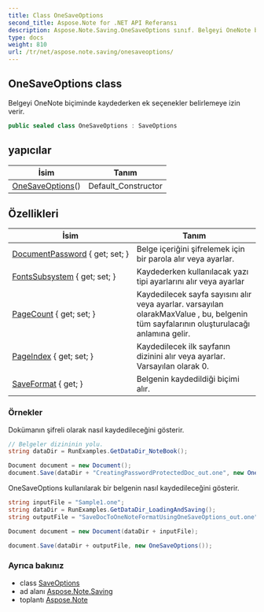 ```yaml
---
title: Class OneSaveOptions
second_title: Aspose.Note for .NET API Referansı
description: Aspose.Note.Saving.OneSaveOptions sınıf. Belgeyi OneNote biçiminde kaydederken ek seçenekler belirlemeye izin verir.
type: docs
weight: 810
url: /tr/net/aspose.note.saving/onesaveoptions/
---
```

## OneSaveOptions class

Belgeyi OneNote biçiminde kaydederken ek seçenekler belirlemeye izin verir.

```csharp
public sealed class OneSaveOptions : SaveOptions
```

## yapıcılar

| İsim | Tanım |
| --- | --- |
| [OneSaveOptions](onesaveoptions/)() | Default_Constructor |

## Özellikleri

| İsim | Tanım |
| --- | --- |
| [DocumentPassword](../../aspose.note.saving/onesaveoptions/documentpassword/) { get; set; } | Belge içeriğini şifrelemek için bir parola alır veya ayarlar. |
| [FontsSubsystem](../../aspose.note.saving/saveoptions/fontssubsystem/) { get; set; } | Kaydederken kullanılacak yazı tipi ayarlarını alır veya ayarlar |
| [PageCount](../../aspose.note.saving/saveoptions/pagecount/) { get; set; } | Kaydedilecek sayfa sayısını alır veya ayarlar. varsayılan olarakMaxValue , bu, belgenin tüm sayfalarının oluşturulacağı anlamına gelir. |
| [PageIndex](../../aspose.note.saving/saveoptions/pageindex/) { get; set; } | Kaydedilecek ilk sayfanın dizinini alır veya ayarlar. Varsayılan olarak 0. |
| [SaveFormat](../../aspose.note.saving/saveoptions/saveformat/) { get; } | Belgenin kaydedildiği biçimi alır. |

### Örnekler

Dokümanın şifreli olarak nasıl kaydedileceğini gösterir.

```csharp
// Belgeler dizininin yolu.
string dataDir = RunExamples.GetDataDir_NoteBook();

Document document = new Document();
document.Save(dataDir + "CreatingPasswordProtectedDoc_out.one", new OneSaveOptions() { DocumentPassword = "pass" });
```

OneSaveOptions kullanılarak bir belgenin nasıl kaydedileceğini gösterir.

```csharp
string inputFile = "Sample1.one";
string dataDir = RunExamples.GetDataDir_LoadingAndSaving();
string outputFile = "SaveDocToOneNoteFormatUsingOneSaveOptions_out.one";

Document document = new Document(dataDir + inputFile);

document.Save(dataDir + outputFile, new OneSaveOptions());
```

### Ayrıca bakınız

* class [SaveOptions](../saveoptions/)
* ad alanı [Aspose.Note.Saving](../../aspose.note.saving/)
* toplantı [Aspose.Note](../../)



